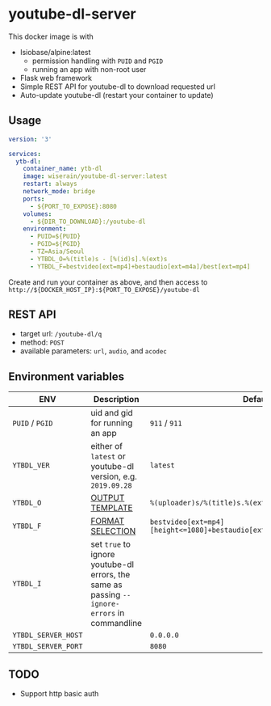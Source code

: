 # youtube-dl-server

This docker image is with

- lsiobase/alpine:latest
    - permission handling with ```PUID``` and ```PGID```
    - running an app with non-root user
- Flask web framework
- Simple REST API for youtube-dl to download requested url
- Auto-update youtube-dl (restart your container to update)

## Usage

```yaml
version: '3'

services:
  ytb-dl:
    container_name: ytb-dl
    image: wiserain/youtube-dl-server:latest
    restart: always
    network_mode: bridge
    ports:
      - ${PORT_TO_EXPOSE}:8080
    volumes:
      - ${DIR_TO_DOWNLOAD}:/youtube-dl
    environment:
      - PUID=${PUID}
      - PGID=${PGID}
      - TZ=Asia/Seoul
      - YTBDL_O=%(title)s - [%(id)s].%(ext)s
      - YTBDL_F=bestvideo[ext=mp4]+bestaudio[ext=m4a]/best[ext=mp4]
```

Create and run your container as above, and then access to ```http://${DOCKER_HOST_IP}:${PORT_TO_EXPOSE}/youtube-dl```

## REST API

- target url: ```/youtube-dl/q```
- method: ```POST```
- available parameters: ```url```, ```audio```, and ```acodec```

## Environment variables

| ENV  | Description  | Default  |
|---|---|---|
| ```PUID``` / ```PGID```  | uid and gid for running an app  | ```911``` / ```911```  |
| ```YTBDL_VER```  | either of ```latest``` or youtube-dl version, e.g. ```2019.09.28```  | ```latest```  |
| ```YTBDL_O```  | [OUTPUT TEMPLATE](https://github.com/rg3/youtube-dl#output-template)  | ```%(uploader)s/%(title)s.%(ext)s```  |
| ```YTBDL_F```  | [FORMAT SELECTION](https://github.com/rg3/youtube-dl#format-selection)  | ```bestvideo[ext=mp4][height<=1080]+bestaudio[ext=m4a]/best[ext=mp4]/best```  |
| ```YTBDL_I```  | set ```true``` to ignore youtube-dl errors, the same as passing ```--ignore-errors``` in commandline  |
| ```YTBDL_SERVER_HOST```  |   | ```0.0.0.0```
| ```YTBDL_SERVER_PORT```  |   | ```8080```

## TODO

- Support http basic auth
